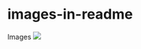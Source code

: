 # images-in-readme
Images
![](https://github.com/israeljls/images_in_readme/blob/master/1stqq.png?raw=true)
